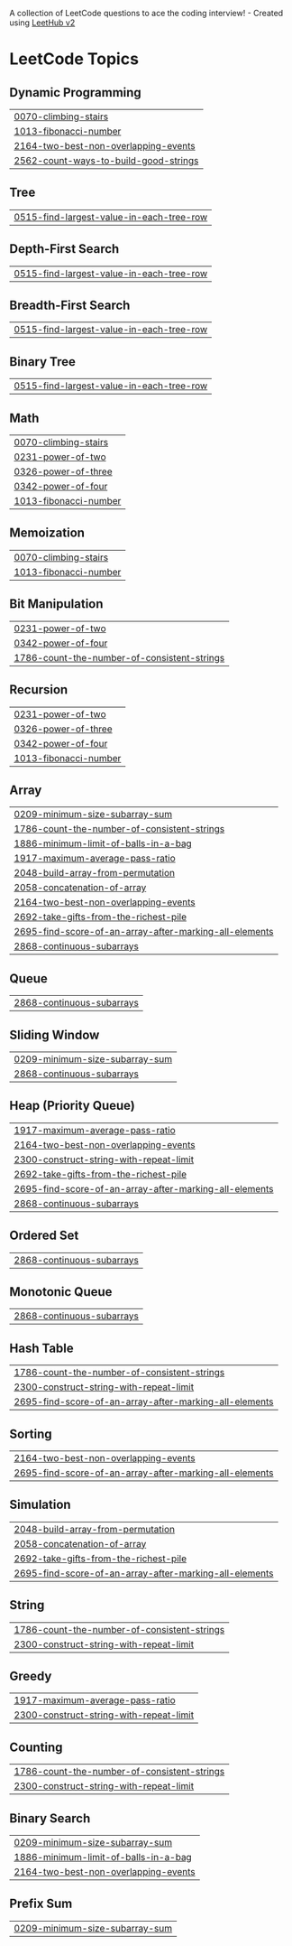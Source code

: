 A collection of LeetCode questions to ace the coding interview! - Created using [LeetHub v2](https://github.com/arunbhardwaj/LeetHub-2.0)
<!---LeetCode Topics Start-->
# LeetCode Topics
## Dynamic Programming
|  |
| ------- |
| [0070-climbing-stairs](https://github.com/pandu04/leetcode/tree/master/0070-climbing-stairs) |
| [1013-fibonacci-number](https://github.com/pandu04/leetcode/tree/master/1013-fibonacci-number) |
| [2164-two-best-non-overlapping-events](https://github.com/pandu04/leetcode/tree/master/2164-two-best-non-overlapping-events) |
| [2562-count-ways-to-build-good-strings](https://github.com/pandu04/leetcode/tree/master/2562-count-ways-to-build-good-strings) |
## Tree
|  |
| ------- |
| [0515-find-largest-value-in-each-tree-row](https://github.com/pandu04/leetcode/tree/master/0515-find-largest-value-in-each-tree-row) |
## Depth-First Search
|  |
| ------- |
| [0515-find-largest-value-in-each-tree-row](https://github.com/pandu04/leetcode/tree/master/0515-find-largest-value-in-each-tree-row) |
## Breadth-First Search
|  |
| ------- |
| [0515-find-largest-value-in-each-tree-row](https://github.com/pandu04/leetcode/tree/master/0515-find-largest-value-in-each-tree-row) |
## Binary Tree
|  |
| ------- |
| [0515-find-largest-value-in-each-tree-row](https://github.com/pandu04/leetcode/tree/master/0515-find-largest-value-in-each-tree-row) |
## Math
|  |
| ------- |
| [0070-climbing-stairs](https://github.com/pandu04/leetcode/tree/master/0070-climbing-stairs) |
| [0231-power-of-two](https://github.com/pandu04/leetcode/tree/master/0231-power-of-two) |
| [0326-power-of-three](https://github.com/pandu04/leetcode/tree/master/0326-power-of-three) |
| [0342-power-of-four](https://github.com/pandu04/leetcode/tree/master/0342-power-of-four) |
| [1013-fibonacci-number](https://github.com/pandu04/leetcode/tree/master/1013-fibonacci-number) |
## Memoization
|  |
| ------- |
| [0070-climbing-stairs](https://github.com/pandu04/leetcode/tree/master/0070-climbing-stairs) |
| [1013-fibonacci-number](https://github.com/pandu04/leetcode/tree/master/1013-fibonacci-number) |
## Bit Manipulation
|  |
| ------- |
| [0231-power-of-two](https://github.com/pandu04/leetcode/tree/master/0231-power-of-two) |
| [0342-power-of-four](https://github.com/pandu04/leetcode/tree/master/0342-power-of-four) |
| [1786-count-the-number-of-consistent-strings](https://github.com/pandu04/leetcode/tree/master/1786-count-the-number-of-consistent-strings) |
## Recursion
|  |
| ------- |
| [0231-power-of-two](https://github.com/pandu04/leetcode/tree/master/0231-power-of-two) |
| [0326-power-of-three](https://github.com/pandu04/leetcode/tree/master/0326-power-of-three) |
| [0342-power-of-four](https://github.com/pandu04/leetcode/tree/master/0342-power-of-four) |
| [1013-fibonacci-number](https://github.com/pandu04/leetcode/tree/master/1013-fibonacci-number) |
## Array
|  |
| ------- |
| [0209-minimum-size-subarray-sum](https://github.com/pandu04/leetcode/tree/master/0209-minimum-size-subarray-sum) |
| [1786-count-the-number-of-consistent-strings](https://github.com/pandu04/leetcode/tree/master/1786-count-the-number-of-consistent-strings) |
| [1886-minimum-limit-of-balls-in-a-bag](https://github.com/pandu04/leetcode/tree/master/1886-minimum-limit-of-balls-in-a-bag) |
| [1917-maximum-average-pass-ratio](https://github.com/pandu04/leetcode/tree/master/1917-maximum-average-pass-ratio) |
| [2048-build-array-from-permutation](https://github.com/pandu04/leetcode/tree/master/2048-build-array-from-permutation) |
| [2058-concatenation-of-array](https://github.com/pandu04/leetcode/tree/master/2058-concatenation-of-array) |
| [2164-two-best-non-overlapping-events](https://github.com/pandu04/leetcode/tree/master/2164-two-best-non-overlapping-events) |
| [2692-take-gifts-from-the-richest-pile](https://github.com/pandu04/leetcode/tree/master/2692-take-gifts-from-the-richest-pile) |
| [2695-find-score-of-an-array-after-marking-all-elements](https://github.com/pandu04/leetcode/tree/master/2695-find-score-of-an-array-after-marking-all-elements) |
| [2868-continuous-subarrays](https://github.com/pandu04/leetcode/tree/master/2868-continuous-subarrays) |
## Queue
|  |
| ------- |
| [2868-continuous-subarrays](https://github.com/pandu04/leetcode/tree/master/2868-continuous-subarrays) |
## Sliding Window
|  |
| ------- |
| [0209-minimum-size-subarray-sum](https://github.com/pandu04/leetcode/tree/master/0209-minimum-size-subarray-sum) |
| [2868-continuous-subarrays](https://github.com/pandu04/leetcode/tree/master/2868-continuous-subarrays) |
## Heap (Priority Queue)
|  |
| ------- |
| [1917-maximum-average-pass-ratio](https://github.com/pandu04/leetcode/tree/master/1917-maximum-average-pass-ratio) |
| [2164-two-best-non-overlapping-events](https://github.com/pandu04/leetcode/tree/master/2164-two-best-non-overlapping-events) |
| [2300-construct-string-with-repeat-limit](https://github.com/pandu04/leetcode/tree/master/2300-construct-string-with-repeat-limit) |
| [2692-take-gifts-from-the-richest-pile](https://github.com/pandu04/leetcode/tree/master/2692-take-gifts-from-the-richest-pile) |
| [2695-find-score-of-an-array-after-marking-all-elements](https://github.com/pandu04/leetcode/tree/master/2695-find-score-of-an-array-after-marking-all-elements) |
| [2868-continuous-subarrays](https://github.com/pandu04/leetcode/tree/master/2868-continuous-subarrays) |
## Ordered Set
|  |
| ------- |
| [2868-continuous-subarrays](https://github.com/pandu04/leetcode/tree/master/2868-continuous-subarrays) |
## Monotonic Queue
|  |
| ------- |
| [2868-continuous-subarrays](https://github.com/pandu04/leetcode/tree/master/2868-continuous-subarrays) |
## Hash Table
|  |
| ------- |
| [1786-count-the-number-of-consistent-strings](https://github.com/pandu04/leetcode/tree/master/1786-count-the-number-of-consistent-strings) |
| [2300-construct-string-with-repeat-limit](https://github.com/pandu04/leetcode/tree/master/2300-construct-string-with-repeat-limit) |
| [2695-find-score-of-an-array-after-marking-all-elements](https://github.com/pandu04/leetcode/tree/master/2695-find-score-of-an-array-after-marking-all-elements) |
## Sorting
|  |
| ------- |
| [2164-two-best-non-overlapping-events](https://github.com/pandu04/leetcode/tree/master/2164-two-best-non-overlapping-events) |
| [2695-find-score-of-an-array-after-marking-all-elements](https://github.com/pandu04/leetcode/tree/master/2695-find-score-of-an-array-after-marking-all-elements) |
## Simulation
|  |
| ------- |
| [2048-build-array-from-permutation](https://github.com/pandu04/leetcode/tree/master/2048-build-array-from-permutation) |
| [2058-concatenation-of-array](https://github.com/pandu04/leetcode/tree/master/2058-concatenation-of-array) |
| [2692-take-gifts-from-the-richest-pile](https://github.com/pandu04/leetcode/tree/master/2692-take-gifts-from-the-richest-pile) |
| [2695-find-score-of-an-array-after-marking-all-elements](https://github.com/pandu04/leetcode/tree/master/2695-find-score-of-an-array-after-marking-all-elements) |
## String
|  |
| ------- |
| [1786-count-the-number-of-consistent-strings](https://github.com/pandu04/leetcode/tree/master/1786-count-the-number-of-consistent-strings) |
| [2300-construct-string-with-repeat-limit](https://github.com/pandu04/leetcode/tree/master/2300-construct-string-with-repeat-limit) |
## Greedy
|  |
| ------- |
| [1917-maximum-average-pass-ratio](https://github.com/pandu04/leetcode/tree/master/1917-maximum-average-pass-ratio) |
| [2300-construct-string-with-repeat-limit](https://github.com/pandu04/leetcode/tree/master/2300-construct-string-with-repeat-limit) |
## Counting
|  |
| ------- |
| [1786-count-the-number-of-consistent-strings](https://github.com/pandu04/leetcode/tree/master/1786-count-the-number-of-consistent-strings) |
| [2300-construct-string-with-repeat-limit](https://github.com/pandu04/leetcode/tree/master/2300-construct-string-with-repeat-limit) |
## Binary Search
|  |
| ------- |
| [0209-minimum-size-subarray-sum](https://github.com/pandu04/leetcode/tree/master/0209-minimum-size-subarray-sum) |
| [1886-minimum-limit-of-balls-in-a-bag](https://github.com/pandu04/leetcode/tree/master/1886-minimum-limit-of-balls-in-a-bag) |
| [2164-two-best-non-overlapping-events](https://github.com/pandu04/leetcode/tree/master/2164-two-best-non-overlapping-events) |
## Prefix Sum
|  |
| ------- |
| [0209-minimum-size-subarray-sum](https://github.com/pandu04/leetcode/tree/master/0209-minimum-size-subarray-sum) |
<!---LeetCode Topics End-->